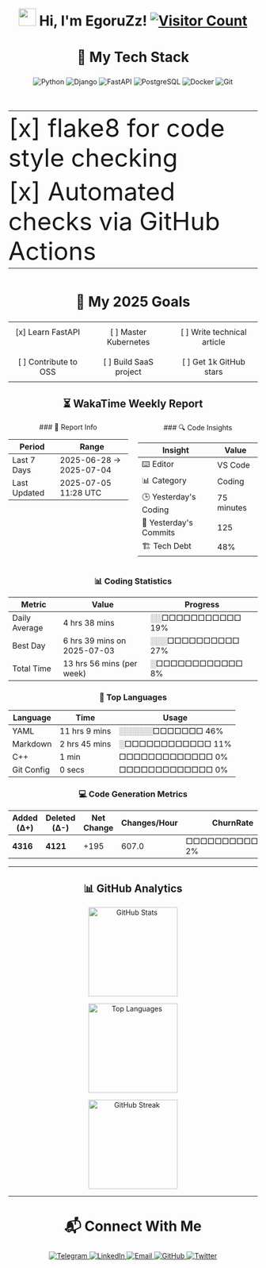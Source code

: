 <h1 align="center">
  <img src="https://media.giphy.com/media/hvRJCLFzcasrR4ia7z/giphy.gif" width="35px"/> 
  Hi, I'm EgoruZz!
  <a href="https://visitorbadge.io/status?path=https%3A%2F%2Fgithub.com%2FEgoruZz">
    <img src="https://api.visitorbadge.io/api/visitors?path=https%3A%2F%2Fgithub.com%2FEgoruZz&label=VISITORS&labelColor=%23555555&countColor=%23ffd700" alt="Visitor Count"/>
  </a>
</h1>

<div align="center">
<h2 style="font-size: 28px;">🚀 My Tech Stack</h2>
</div>

<p align="center">
  <img src="https://img.shields.io/badge/Python-3776AB?style=for-the-badge&logo=python&logoColor=white" alt="Python">
  <img src="https://img.shields.io/badge/Django-092E20?style=for-the-badge&logo=django&logoColor=white" alt="Django">
  <img src="https://img.shields.io/badge/FastAPI-009688?style=for-the-badge&logo=fastapi&logoColor=white" alt="FastAPI">
  <img src="https://img.shields.io/badge/PostgreSQL-4169E1?style=for-the-badge&logo=postgresql&logoColor=white" alt="PostgreSQL">
  <img src="https://img.shields.io/badge/Docker-2496ED?style=for-the-badge&logo=docker&logoColor=white" alt="Docker">
  <img src="https://img.shields.io/badge/Git-F05032?style=for-the-badge&logo=git&logoColor=white" alt="Git">
</p>

<div align="center">
<table style="font-size: 50px; border: none;">
  <tr><td style="padding: 4px 0;">[x] flake8 for code style checking</td></tr>
  <tr><td style="padding: 4px 0;">[x] Automated checks via GitHub Actions</td></tr>
</table>
</div>

<div align="center">
<h2 style="font-size: 28px;">🎯 My 2025 Goals</h2>

<table style="width:100%; border:none; text-align:center;">
  <tr>
    <td style="padding: 10px; vertical-align: top;">[x] Learn FastAPI</td>
    <td style="padding: 10px; vertical-align: top;">[ ] Master Kubernetes</td>
    <td style="padding: 10px; vertical-align: top;">[ ] Write technical article</td>
  </tr>
  <tr>
    <td style="padding: 10px; vertical-align: top;">[ ] Contribute to OSS</td>
    <td style="padding: 10px; vertical-align: top;">[ ] Build SaaS project</td>
    <td style="padding: 10px; vertical-align: top;">[ ] Get 1k GitHub stars</td>
  </tr>
</table>
</div>

<!--START_SECTION:waka-->
<div align='center'>

## ⏳ WakaTime Weekly Report

<div style='display: flex; justify-content: space-between; margin-bottom: 20px;'>
<div style='width: 48%;'>
### 📌 Report Info

| Period | Range |
|--------|-------|
| Last 7 Days | 2025-06-28 → 2025-07-04 |
| Last Updated | 2025-07-05 11:28 UTC |
</div>
<div style='width: 48%;'>
### 🔍 Code Insights

| Insight | Value |
|---------|-------|
| ⌨️ Editor | VS Code |
| 📊 Category | Coding |
| 🕒 Yesterday's Coding | 75 minutes |
| 📌 Yesterday's Commits | 125 |
| 🏗️ Tech Debt | 48% |
</div>
</div>

### 📊 Coding Statistics

| Metric | Value | Progress |
|--------|-------|----------|
| Daily Average | 4 hrs 38 mins | ░░□□□□□□□□□□□  19% |
| Best Day | 6 hrs 39 mins on 2025-07-03 | ░░░□□□□□□□□□□  27% |
| Total Time | 13 hrs 56 mins (per week) | ░□□□□□□□□□□□□   8% |

### 🚀 Top Languages

| Language | Time | Usage |
|----------|------|-------|
| YAML | 11 hrs 9 mins | ░░░░░░□□□□□□□  46% |
| Markdown | 2 hrs 45 mins | ░□□□□□□□□□□□□  11% |
| C++ | 1 min | □□□□□□□□□□□□□   0% |
| Git Config | 0 secs | □□□□□□□□□□□□□   0% |

### 💻 Code Generation Metrics

| Added (Δ+) | Deleted (Δ-) | Net Change | Changes/Hour | ChurnRate | Balance |
|------------|--------------|------------|--------------|-----------|---------|
| **4316** | **4121** | +195 | 607.0 | □□□□□□□□□□□□□   2% | 1.04 |

</div>
<!--END_SECTION:waka-->

---

<div align="center">
<h2>📊 GitHub Analytics</h2>
</div>

<div align="center">
  <picture>
    <source
      srcset="https://github-readme-stats-sigma-five.vercel.app/api?username=EgoruZz&show_icons=true&count_private=true&disable_animations=true&include_all_commits=false"
      media="(prefers-color-scheme: light)"
    />
    <img 
      src="https://github-readme-stats-sigma-five.vercel.app/api?username=EgoruZz&show_icons=true&count_private=true&disable_animations=true" 
      height="180"
      alt="GitHub Stats"
    />
  </picture>

  <img
    src="https://github-readme-stats-sigma-five.vercel.app/api/top-langs/?username=EgoruZz&layout=compact&exclude_repo=README-STATS,starter-templates&langs_count=8&count_private=true"
    height="180"
    alt="Top Languages"
  />

  <img src="https://streak-stats.demolab.com?user=EgoruZz&hide_border=true" 
     alt="GitHub Streak" height="180">
</div>

---

<div align="center">
<h2 style="font-size: 28px;">📬 Connect With Me</h2>
</div>

<p align="center">
  <a href="https://t.me/your_username" target="_blank">
    <img src="https://img.shields.io/badge/Telegram-2CA5E0?style=for-the-badge&logo=telegram&logoColor=white" alt="Telegram">
  </a>
  <a href="https://linkedin.com/in/your_username" target="_blank">
    <img src="https://img.shields.io/badge/LinkedIn-0077B5?style=for-the-badge&logo=linkedin&logoColor=white" alt="LinkedIn">
  </a>
  <a href="mailto:your@email.com">
    <img src="https://img.shields.io/badge/Gmail-D14836?style=for-the-badge&logo=gmail&logoColor=white" alt="Email">
  </a>
  <a href="https://github.com/EgoruZz" target="_blank">
    <img src="https://img.shields.io/badge/GitHub-100000?style=for-the-badge&logo=github&logoColor=white" alt="GitHub">
  </a>
  <a href="https://twitter.com/your_username" target="_blank">
    <img src="https://img.shields.io/badge/Twitter-1DA1F2?style=for-the-badge&logo=twitter&logoColor=white" alt="Twitter">
  </a>
</p>
